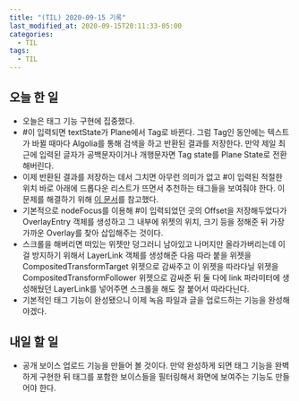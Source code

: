 ```yaml
---
title: "(TIL) 2020-09-15 기록"
last_modified_at: 2020-09-15T20:11:33-05:00
categories:
  - TIL
tags:
  - TIL
---
```


## 오늘 한 일
- 오늘은 태그 기능 구현에 집중했다.
- #이 입력되면 textState가 Plane에서 Tag로 바뀐다. 그럼 Tag인 동안에는 텍스트가 바뀔 때마다 Algolia를 통해 검색을 하고 반환된 결과를 저장한다. 만약 제일 최근에 입력된 글자가 공백문자이거나 개행문자면 Tag state를 Plane State로 전환해버린다.
- 이제 반환된 결과를 저장하는 데서 그치면 아무런 의미가 없고 #이 입력된 적절한 위치 바로 아래에 드롭다운 리스트가 뜨면서 추천하는 태그들을 보여줘야 한다. 이 문제를 해결하기 위해 [이 문서](https://medium.com/saugo360/https-medium-com-saugo360-flutter-using-overlay-to-display-floating-widgets-2e6d0e8decb9)를 참고했다.
- 기본적으로 nodeFocus를 이용해 #이 입력되었던 곳의 Offset을 저장해두었다가 OverlayEntry 객체를 생성하고 그 내부에 위젯의 위치, 크기 등을 정해준 뒤 가장 가까운 Overlay를 찾아 삽입해주는 것이다.
- 스크롤을 해버리면 떠있는 위젯만 덩그러니 남아있고 나머지만 올라가버리는데 이걸 방지하기 위해서 LayerLink 객체를 생성해준 다음 따라 붙을 위젯을 CompositedTransformTarget 위젯으로 감싸주고 이 위젯을 따라다닐 위젯을 CompositedTransformFollower 위젯으로 감싸준 뒤 둘 다에 link 파라미터에 생성해뒀던 LayerLink를 넣어주면 스크롤을 해도 잘 붙어서 따라다닌다.
- 기본적인 태그 기능이 완성됐으니 이제 녹음 파일과 글을 업로드하는 기능을 완성해야겠다.

## 내일 할 일
- 공개 보이스 업로드 기능을 만들어 볼 것이다. 만약 완성하게 되면 태그 기능을 완벽하게 구현한 뒤 태그를 포함한 보이스들을 필터링해서 화면에 보여주는 기능도 만들어야 한다.
